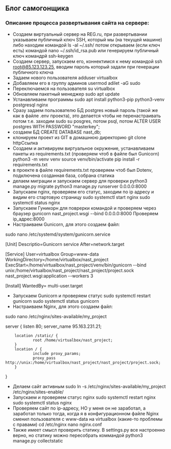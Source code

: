 ## Блог самогонщика

### Описание процесса развертывания сайта на сервере:

- Создаем виртуальный сервер на REG.ru, при развертывании указываем публичный ключ SSH,
который мы (на текущей машине) либо находим командой ls -al ~/.ssh/ потом открываем (если ключ есть) командой nano  ~/.ssh/id_rsa.pub
или генерируем публичный ключ командрй ssh-keygen
- Создаем сервер, запускаем его, коннектимся к нему командой ssh root@85.123.123.25, вводим пароль который задали при
генерации публичного ключа
- Задаем нового пользователя adduser virtualbox
- Добавляем его в группу админов usermod adilet -aG sudo
- Переключаемся на пользователя su virtualbox
- Обновляем пакетный менеджер sudo apt update
- Устанавливаем программы sudo apt install python3-pip python3-venv postgresql nginx
- Сразу задаем пользователю БД postgres новый пароль (такой же как в файле .env проекта), это делается чтобы не перенастраивать потом
т.е. заходим sudo su posgres, потом psql, потом ALTER USER postgres WITH PASSWORD "masterkey";
- создаем БД CREATE DATABASE nast_db;
- клонируем проект из GIT в домашнюю директорию git clone httpСсылка
- Создаем и активируем виртуальное окружение, устанавливаем пакеты из requirements.txt (проверяем чтоб в файле был Gunicorn)
python3 -m venv venv 
source venv/bin/activate
pip install -r requirements.txt
- в проекте в файле requirements.txt проверяем чтоб был Dotenv, подключена созданная база, собрана статика
- делаем миграции и запускаем сервер для проверки
python3 manage.py migrate
python3 manage.py runserver 0.0.0.0:8000
- Запускаем nginx, проверяем его статус, заходим по ip адресу и видим его стартовую страницу
sudo systemctl start nginx
sudo systemctl status nginx
- Запускаем Гуникорн для поврерки командой и проверяем через браузер
gunicorn nast_project.wsgi --bind 0.0.0.0:8000
Проверяем ip_адрес:8000
- Настраиваем Gunicorn, для этого создаем файл:

sudo nano /etc/systemd/system/gunicorn.service

[Unit]
Descriptio=Gunicorn service
After=network.target

[Service]
User=virtualbox
Group=www-data
WorkingDirectory=/home/virtualbox/nast_project
ExecStart=/home/virtualbox/nast_project/venv/bin/gunicorn --bind unix:/home/virtualbox/nast_project/nast_project/project.sock nast_project.wsgi:application --workers 3

[Install]
WantedBy= multi-user.target

- Запускаем Gunicorn и проверяем статус
sudo systemctl restart gunicorn
sudo systemctl status gunicorn
- Настраиваем Nginx, для этого создаем файл:

sudo nano /etc/nginx/sites-available/my_project

server {
        listen 80;
        server_name 95.163.231.21;

        location /static/ {
                root /home/virtualbox/nast_project;
        }
        location / {
                include proxy_params;
                proxy_pass http://unix:/home/virtualbox/nast_project/nast_project/project.sock;
        }
}

- Делаем сайт активным
sudo ln -s /etc/nginx/sites-available/my_project /etc/nginx/sites-enable/
- Запускаем и проверяем статус nginx
sudo systemctl restart nginx
sudo systemctl status nginx
- Проверяем сайт по ip-адресу, НО у меня он не заработал, а заработал только тогда, когда я 
в конфигурационном файле Nginx сменил пользователя с www-data на virtualbox (какие-то проблемы с правами)
cd /etc/nginx
nano nginx.conf 
- Также имеет смысл проверить статику. В settings.py все настроенно верно, но статику можно пересобрать коммандой
python3 manage.py collectstatic